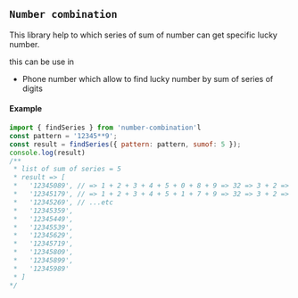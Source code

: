 ## `Number combination`


This library help to which series of sum of number can get specific lucky number.

this can be use in 
* Phone number 
    which allow to find lucky number by sum of series of digits


#### Example

```javascript
import { findSeries } from 'number-combination'l
const pattern = '12345**9';
const result = findSeries({ pattern: pattern, sumof: 5 });
console.log(result)
/**
 * list of sum of series = 5
 * result => [
 *   '12345089', // => 1 + 2 + 3 + 4 + 5 + 0 + 8 + 9 => 32 => 3 + 2 => 5
 *   '12345179', // => 1 + 2 + 3 + 4 + 5 + 1 + 7 + 9 => 32 => 3 + 2 => 5
 *   '12345269', // ...etc
 *   '12345359',
 *   '12345449', 
 *   '12345539',
 *   '12345629', 
 *   '12345719',
 *   '12345809', 
 *   '12345899',
 *   '12345989'
 * ]
*/
```
